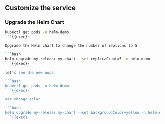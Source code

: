 ## Customize the service

### Upgrade the Helm Chart

```bash
kubectl get pods -n helm-demo
```{{exec}}

Upgrade the Helm chart to change the number of replicas to 5.

```bash
helm upgrade my-release my-chart --set replicaCount=5 -n helm-demo
```{{exec}}

let's see the new pods

```bash
kubectl get pods -n helm-demo
```{{exec}}

### change color

```bash
helm upgrade my-release my-chart --set backgroundColor=yellow -n helm-demo
```{{exec}}


